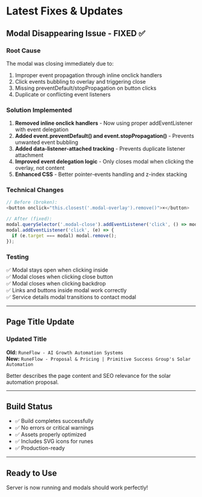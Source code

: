 # Latest Fixes & Updates

## Modal Disappearing Issue - FIXED ✅

### Root Cause
The modal was closing immediately due to:
1. Improper event propagation through inline onclick handlers
2. Click events bubbling to overlay and triggering close
3. Missing preventDefault/stopPropagation on button clicks
4. Duplicate or conflicting event listeners

### Solution Implemented
1. **Removed inline onclick handlers** - Now using proper addEventListener with event delegation
2. **Added event.preventDefault() and event.stopPropagation()** - Prevents unwanted event bubbling
3. **Added data-listener-attached tracking** - Prevents duplicate listener attachment
4. **Improved event delegation logic** - Only closes modal when clicking the overlay, not content
5. **Enhanced CSS** - Better pointer-events handling and z-index stacking

### Technical Changes
```javascript
// Before (broken):
<button onclick="this.closest('.modal-overlay').remove()">×</button>

// After (fixed):
modal.querySelector('.modal-close').addEventListener('click', () => modal.remove());
modal.addEventListener('click', (e) => {
  if (e.target === modal) modal.remove();
});
```

### Testing
✅ Modal stays open when clicking inside  
✅ Modal closes when clicking close button  
✅ Modal closes when clicking backdrop  
✅ Links and buttons inside modal work correctly  
✅ Service details modal transitions to contact modal  

---

## Page Title Update

### Updated Title
**Old:** `RuneFlow - AI Growth Automation Systems`  
**New:** `RuneFlow - Proposal & Pricing | Primitive Success Group's Solar Automation`

Better describes the page content and SEO relevance for the solar automation proposal.

---

## Build Status
- ✅ Build completes successfully
- ✅ No errors or critical warnings
- ✅ Assets properly optimized
- ✅ Includes SVG icons for runes
- ✅ Production-ready

---

## Ready to Use
Server is now running and modals should work perfectly!
